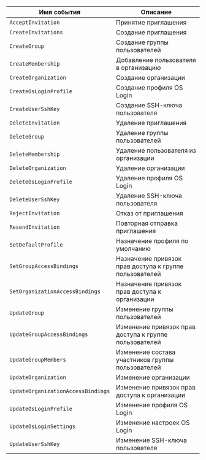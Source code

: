 Имя события | Описание
--- | ---
`AcceptInvitation` | Принятие приглашения
`CreateInvitations` | Создание приглашения
`CreateGroup` | Создание группы пользователей
`CreateMembership` | Добавление пользователя в организацию
`CreateOrganization` | Создание организации
`CreateOsLoginProfile` | Создание профиля OS Login
`CreateUserSshKey` | Создание SSH-ключа пользователя
`DeleteInvitation` | Удаление приглашения
`DeleteGroup` | Удаление группы пользователей
`DeleteMembership` | Удаление пользователя из организации
`DeleteOrganization` | Удаление организации
`DeleteOsLoginProfile` | Удаление профиля OS Login
`DeleteUserSshKey` | Удаление SSH-ключа пользователя
`RejectInvitation` | Отказ от приглашения
`ResendInvitation` | Повторная отправка приглашения
`SetDefaultProfile` | Назначение профиля по умолчанию
`SetGroupAccessBindings` | Назначение привязок прав доступа к группе пользователей
`SetOrganizationAccessBindings` | Назначение привязок прав доступа к организации
`UpdateGroup` | Изменение группы пользователей
`UpdateGroupAccessBindings` | Изменение привязок прав доступа к группе пользователей
`UpdateGroupMembers` | Изменение состава участников группы пользователей
`UpdateOrganization` | Изменение организации
`UpdateOrganizationAccessBindings` | Изменение привязок прав доступа к организации
`UpdateOsLoginProfile` | Изменение профиля OS Login
`UpdateOsLoginSettings` | Изменение настроек OS Login
`UpdateUserSshKey` | Изменение SSH-ключа пользователя
